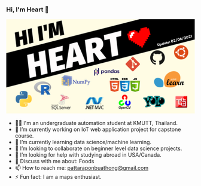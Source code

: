 ### Hi, I'm Heart 👋

<!--
**heartnoxill/heartnoxill** is a ✨ _special_ ✨ repository because its `README.md` (this file) appears on your GitHub profile.

Here are some ideas to get you started:
-->
![banner](https://github.com/heartnoxill/heartnoxill/blob/main/Github%20banner.png)

- 👨‍🎓  I'm an undergraduate automation student at KMUTT, Thailand.
- 🔭 I’m currently working on IoT web application project for capstone course.
- 🌱 I’m currently learning data science/machine learning.
- 👯 I’m looking to collaborate on beginner level data science projects.
- 🤔 I’m looking for help with studying abroad in USA/Canada.
- 💬 Discuss with me about: Foods
- 📫 How to reach me: pattaraponbuathong@gmail.com
- ⚡ Fun fact: I am a maps enthusiast.

